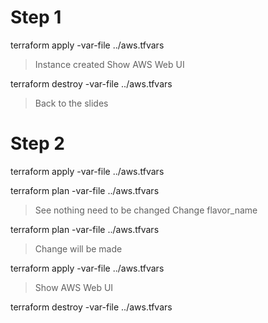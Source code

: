 # Step 1

terraform apply -var-file ../aws.tfvars

> Instance created
> Show AWS Web UI

terraform destroy -var-file ../aws.tfvars

> Back to the slides

# Step 2

terraform apply -var-file ../aws.tfvars

terraform plan -var-file ../aws.tfvars

> See nothing need to be changed
> Change flavor_name

terraform plan -var-file ../aws.tfvars

> Change will be made

terraform apply -var-file ../aws.tfvars

> Show AWS Web UI

terraform destroy -var-file ../aws.tfvars
